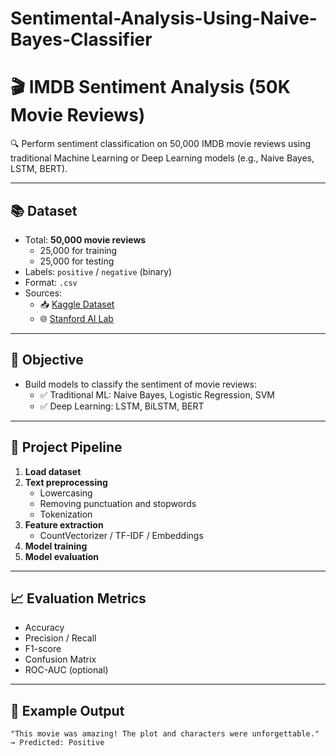 # Sentimental-Analysis-Using-Naive-Bayes-Classifier
# 🎬 IMDB Sentiment Analysis (50K Movie Reviews)

🔍 Perform sentiment classification on 50,000 IMDB movie reviews using traditional Machine Learning or Deep Learning models (e.g., Naive Bayes, LSTM, BERT).

---

## 📚 Dataset

- Total: **50,000 movie reviews**
  - 25,000 for training
  - 25,000 for testing
- Labels: `positive` / `negative` (binary)
- Format: `.csv`
- Sources:
  - 📥 [Kaggle Dataset](https://www.kaggle.com/datasets/lakshmi25npathi/imdb-dataset-of-50k-movie-reviews)
  - 🌐 [Stanford AI Lab](http://ai.stanford.edu/~amaas/data/sentiment/)

---

## 🎯 Objective

- Build models to classify the sentiment of movie reviews:
  - ✅ Traditional ML: Naive Bayes, Logistic Regression, SVM
  - ✅ Deep Learning: LSTM, BiLSTM, BERT

---

## 🧠 Project Pipeline

1. **Load dataset**
2. **Text preprocessing**
   - Lowercasing
   - Removing punctuation and stopwords
   - Tokenization
3. **Feature extraction**
   - CountVectorizer / TF-IDF / Embeddings
4. **Model training**
5. **Model evaluation**

---

## 📈 Evaluation Metrics

- Accuracy
- Precision / Recall
- F1-score
- Confusion Matrix
- ROC-AUC (optional)

---

## 🧪 Example Output

```text
"This movie was amazing! The plot and characters were unforgettable."
→ Predicted: Positive
